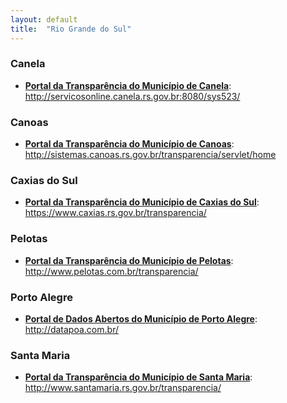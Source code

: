 ```yaml
---
layout: default
title:  "Rio Grande do Sul"
---
```


### Canela

-   **[Portal da Transparência do Município de Canela](http://servicosonline.canela.rs.gov.br:8080/sys523/)**: http://servicosonline.canela.rs.gov.br:8080/sys523/

### Canoas

-   **[Portal da Transparência do Município de Canoas](http://sistemas.canoas.rs.gov.br/transparencia/servlet/home)**: http://sistemas.canoas.rs.gov.br/transparencia/servlet/home

### Caxias do Sul

-   **[Portal da Transparência do Município de Caxias do Sul](https://www.caxias.rs.gov.br/transparencia/)**: https://www.caxias.rs.gov.br/transparencia/

### Pelotas

-   **[Portal da Transparência do Município de Pelotas](http://www.pelotas.com.br/transparencia/)**: http://www.pelotas.com.br/transparencia/

### Porto Alegre

-   **[Portal de Dados Abertos do Município de Porto Alegre](http://datapoa.com.br/)**: http://datapoa.com.br/

### Santa Maria

-   **[Portal da Transparência do Município de Santa Maria](http://www.santamaria.rs.gov.br/transparencia/)**: http://www.santamaria.rs.gov.br/transparencia/

